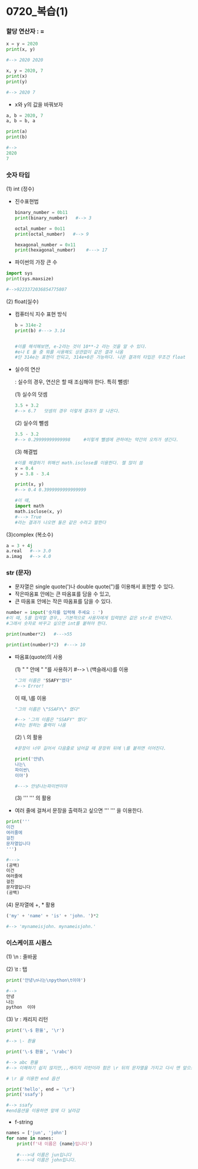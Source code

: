 # 0720_복습(1)

### 할당 연산자 : =

```python
x = y = 2020
print(x, y)

#--> 2020 2020
```

```python
x, y = 2020, 7
print(x)
print(y)

#--> 2020 7
```

- x와 y의 값을 바꿔보자

```python
a, b = 2020, 7
a, b = b, a

print(a)
print(b)

#--> 
2020
7
```



### 숫자 타입

(1) int (정수)

- 진수표현법

  ```python
  binary_number = 0b11
  print(binary_number)   #--> 3
  
  octal_number = 0o11
  print(octal_number)   #--> 9
  
  hexagonal_number = 0x11
  print(hexagonal_number)    #---> 17
  ```

- 파이썬의 가장 큰 수

```python
import sys
print(sys.maxsize)

#-->9223372036854775807
```



(2) float(실수)

- 컴퓨터식 지수 표현 방식

  ```python
  b = 314e-2
  print(b) #---> 3.14
  
  
  #이를 해석해보면, e-2라는 것이 10**-2 라는 것을 알 수 있다.
  #e나 E 둘 중 뭐를 사용해도 상관없이 같은 결과 나옴
  #단 314e는 표현이 안되고, 314e+0은 가능하다. 나온 결과의 타입은 무조건 float
  ```

- 실수의 연산

  : 실수의 경우, 연산은 할 때 조심해야 한다. 특히 뺄셈!

  (1) 실수의 덧셈

  ```python
  3.5 + 3.2
  #--> 6.7   덧셈의 경우 이렇게 결과가 잘 나온다.
  ```

  (2) 실수의 뺄셈

  ```python
  3.5 - 3.2
  #--> 0.29999999999998     #이렇게 뺄셈에 관하여는 약간의 오차가 생긴다.
  ```

  

  (3) 해결법

  ```python
  #이를 해결하기 위해선 math.isclose를 이용한다. 젤 많이 씀
  x = 0.4
  y = 3.8 - 3.4
  
  print(x, y)
  #--> 0.4 0.3999999999999999
  ```

  ```python
  #이 때, 
  import math
  math.isclose(x, y) 
  #---> True
  #라는 결과가 나오면 둘은 같은 수라고 말한다
  ```

  

(3)complex (복소수)

```python
a = 3 + 4j
a.real   #--> 3.0
a.imag   #--> 4.0
```



### str (문자)

- 문자열은 single quote(')나 double quote(")를 이용해서 표현할 수 있다.
- 작은따옴표 안에는 큰 따옴표를 담을 수 있고,
- 큰 따옴표 안에는 작은 따옴표를 담을 수 있다.

```python
number = input('숫자를 입력해 주세요 : ')
#이 때, 5를 입력할 경우,, 기본적으로 사용자에게 입력받은 값은 str로 인식한다.
#그래서 숫자로 바꾸고 싶으면 int를 붙혀야 한다.

print(number*2)   #--->55

print(int(number)*2)  #---> 10
```



- 따옴표(quote)의 사용

  (1) " " 안에 " "를 사용하기   #--> \ (백슬래시)를 이용

  ```python
  "그의 이름은 "SSAFY"였다"
  #--> Error!
  ```

  이 때, \를 이용

  ```python
  "그의 이름은 \"SSAFY\" 였다"
  
  #--> '그의 이름은 "SSAFY" 였다' 
  #라는 원하는 출력이 나옴
  ```

  

  (2) \ 의 활용

  ```python
  #문장이 너무 길어서 다음줄로 넘어갈 때 문장위 뒤에 \를 붙히면 이어진다.
  
  print('안녕\
  나는\
  파이썬\
  이야')
  
  #---> 안녕나는파이썬이야
  ```

  

  (3) '''   ''' 의 활용

- 여러 줄에 걸쳐서 문장을 출력하고 싶으면 ''' ''' 을 이용한다.

```python
print('''
이건
여러줄에
걸친
문자열입니다
''')

#--->
(공백)
이건
여러줄에
걸친
문자열입니다
(공백)
```



(4) 문자열에 +, * 활용

```python
('my' + 'name' + 'is' + 'john. ')*2

#--> 'mynameisjohn. mynameisjohn.'
```



### 이스케이프 시퀀스

(1) \n   :  줄바꿈

(2) \t : 탭

```python
print('안녕\n나는\npython\t이야')

#-->
안녕
나는
python	이야
```

(3) \r : 캐리지 리턴

```python
print('\-$ 환율', '\r')

#--> \- 환율

print('\-$ 환율', '\rabc')

#--> abc 환율
#--> 이해하기 쉽지 않지만,,,캐리지 리턴이라 함은 \r 뒤의 문자열을 가지고 다시 맨 앞으로가서 덮어쓰는 느낌인듯!
```

```python
# \r 을 이용한 end 옵션

print('hello', end = '\r')
print('ssafy')

#--> ssafy
#end옵션을 이용하면 앞에 다 날라감
```



- f-string

```python
names = ['jun', 'john']
for name in names:
    print(f'내 이름은 {name}입니다')
    
    #--->내 이름은 jun입니다
   	#--->내 이름은 john입니다.
```





























